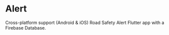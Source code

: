 # Alert

Cross-platform support (Android & iOS) Road Safety Alert Flutter app with a Firebase Database.
